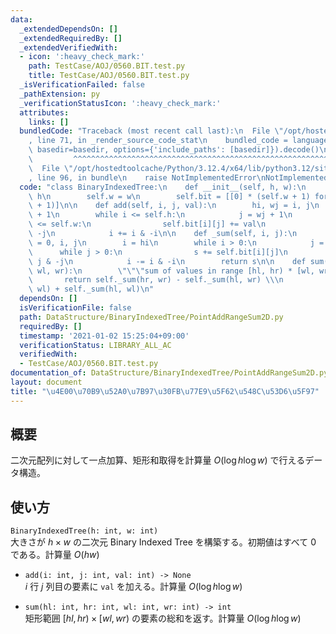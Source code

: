```yaml
---
data:
  _extendedDependsOn: []
  _extendedRequiredBy: []
  _extendedVerifiedWith:
  - icon: ':heavy_check_mark:'
    path: TestCase/AOJ/0560.BIT.test.py
    title: TestCase/AOJ/0560.BIT.test.py
  _isVerificationFailed: false
  _pathExtension: py
  _verificationStatusIcon: ':heavy_check_mark:'
  attributes:
    links: []
  bundledCode: "Traceback (most recent call last):\n  File \"/opt/hostedtoolcache/Python/3.12.4/x64/lib/python3.12/site-packages/onlinejudge_verify/documentation/build.py\"\
    , line 71, in _render_source_code_stat\n    bundled_code = language.bundle(stat.path,\
    \ basedir=basedir, options={'include_paths': [basedir]}).decode()\n          \
    \         ^^^^^^^^^^^^^^^^^^^^^^^^^^^^^^^^^^^^^^^^^^^^^^^^^^^^^^^^^^^^^^^^^^^^^^^^^^^^^^^^^\n\
    \  File \"/opt/hostedtoolcache/Python/3.12.4/x64/lib/python3.12/site-packages/onlinejudge_verify/languages/python.py\"\
    , line 96, in bundle\n    raise NotImplementedError\nNotImplementedError\n"
  code: "class BinaryIndexedTree:\n    def __init__(self, h, w):\n        self.h =\
    \ h\n        self.w = w\n        self.bit = [[0] * (self.w + 1) for _ in range(self.h\
    \ + 1)]\n\n    def add(self, i, j, val):\n        hi, wj = i, j\n        i = hi\
    \ + 1\n        while i <= self.h:\n            j = wj + 1\n            while j\
    \ <= self.w:\n                self.bit[i][j] += val\n                j += j &\
    \ -j\n            i += i & -i\n\n    def _sum(self, i, j):\n        s, hi, wj\
    \ = 0, i, j\n        i = hi\n        while i > 0:\n            j = wj\n      \
    \      while j > 0:\n                s += self.bit[i][j]\n                j -=\
    \ j & -j\n            i -= i & -i\n        return s\n\n    def sum(self, hl, hr,\
    \ wl, wr):\n        \"\"\"sum of values in range [hl, hr) * [wl, wr)\"\"\"\n \
    \       return self._sum(hr, wr) - self._sum(hl, wr) \\\n               - self._sum(hr,\
    \ wl) + self._sum(hl, wl)\n"
  dependsOn: []
  isVerificationFile: false
  path: DataStructure/BinaryIndexedTree/PointAddRangeSum2D.py
  requiredBy: []
  timestamp: '2021-01-02 15:25:04+09:00'
  verificationStatus: LIBRARY_ALL_AC
  verifiedWith:
  - TestCase/AOJ/0560.BIT.test.py
documentation_of: DataStructure/BinaryIndexedTree/PointAddRangeSum2D.py
layout: document
title: "\u4E00\u70B9\u52A0\u7B97\u30FB\u77E9\u5F62\u548C\u53D6\u5F97"
---
```


## 概要
二次元配列に対して一点加算、矩形和取得を計算量 $O(\log h\log w)$ で行えるデータ構造。

## 使い方
`BinaryIndexedTree(h: int, w: int)`  
大きさが $h × w$ の二次元 Binary Indexed Tree を構築する。初期値はすべて $0$ である。計算量 $O(hw)$

- `add(i: int, j: int, val: int) -> None`  
$i$ 行 $j$ 列目の要素に `val` を加える。計算量 $O(\log h\log w)$

- `sum(hl: int, hr: int, wl: int, wr: int) -> int`  
矩形範囲 $\lbrack hl, hr) × \lbrack wl, wr)$ の要素の総和を返す。計算量 $O(\log h\log w)$
